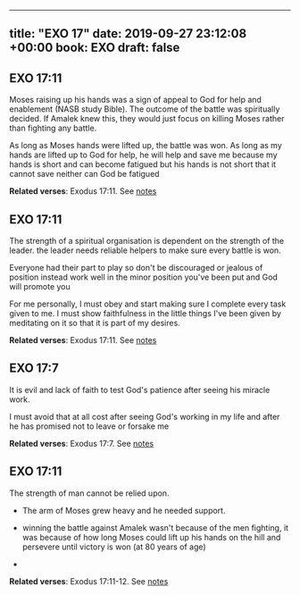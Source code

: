 
---
title: "EXO 17"
date: 2019-09-27 23:12:08 +00:00
book: EXO
draft: false
---

## EXO 17:11

Moses raising up his hands was a sign of appeal to God for help and enablement (NASB study Bible). The outcome of the battle was spiritually decided. If Amalek knew this, they would just focus on killing Moses rather than fighting any battle.

As long as Moses hands were lifted up, the battle was won. As long as my hands are lifted up to God for help, he will help and save me because my hands is short and can become fatigued but his hands is not short that it cannot save neither can God be fatigued

**Related verses**: Exodus 17:11. See [notes](https://my.bible.com/notes/3262916251953651805)


## EXO 17:11

The strength of a spiritual organisation is dependent on the strength of the leader. the leader needs reliable helpers to make sure every battle is won. 


Everyone had their part to play so don't be discouraged or jealous of position instead work well in the minor position you've been put and God will promote you 

For me personally, I must obey and start making sure I complete every task given to me. I must show faithfulness in the little things I've been given by meditating on it so that it is part of my desires.

**Related verses**: Exodus 17:11. See [notes](https://my.bible.com/notes/3261892347378262986)


## EXO 17:7

It is evil and lack of faith to test God's patience after seeing his miracle work.

I must avoid that at all cost after seeing God's working in my life and after he has promised not to leave or forsake me

**Related verses**: Exodus 17:7. See [notes](https://my.bible.com/notes/3261889935393416097)


## EXO 17:11

The strength of man cannot be relied upon. 

- The arm of Moses grew heavy and he needed support.

- winning the battle against Amalek wasn't because of the men fighting, it was because of how long Moses could lift up his hands on the hill and persevere until victory is won (at 80 years of age)

-

**Related verses**: Exodus 17:11-12. See [notes](https://my.bible.com/notes/2452810778924540639)

